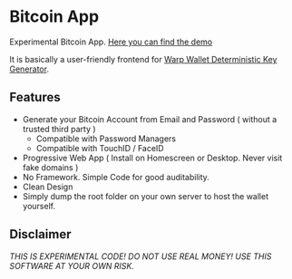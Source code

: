 # Bitcoin App
Experimental Bitcoin App. [Here you can find the demo](https://coins.github.io/bitcoin-app/#signup)

It is basically a user-friendly frontend for [Warp Wallet Deterministic Key Generator](https://keybase.io/warp/warp_1.0.9_SHA256_a2067491ab582bde779f4505055807c2479354633a2216b22cf1e92d1a6e4a87.html).

## Features
- Generate your Bitcoin Account from Email and Password ( without a trusted third party )
  - Compatible with Password Managers
  - Compatible with TouchID / FaceID
- Progressive Web App ( Install on Homescreen or Desktop. Never visit fake domains )
- No Framework. Simple Code for good auditability.
- Clean Design
- Simply dump the root folder on your own server to host the wallet yourself.


## Disclaimer
*THIS IS EXPERIMENTAL CODE! DO NOT USE REAL MONEY! USE THIS SOFTWARE AT YOUR OWN RISK.*
